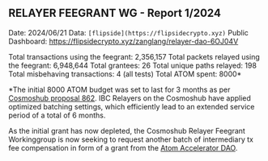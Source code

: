 ## RELAYER FEEGRANT WG - Report 1/2024

Date: 2024/06/21
Data: `[flipside](https://flipsidecrypto.xyz)`
Public Dashboard: https://flipsidecrypto.xyz/zanglang/relayer-dao-6OJ04V

Total transactions using the feegrant: 2,356,157
Total packets relayed using the feegrant: 6,948,644
Total grantees: 26
Total unique paths relayed: 198
Total misbehaving transactions: 4 (all tests)
Total ATOM spent: 8000*

*The initial 8000 ATOM budget was set to last for 3 months as per [Cosmoshub proposal 862](https://www.mintscan.io/cosmos/proposals/862). IBC Relayers on the Cosmoshub have applied optimized batching settings, which efficiently lead to an extended service period of a total of 6 months. 

As the initial grant has now depleted, the Cosmoshub Relayer Feegrant Workinggroup is now seeking to request another batch of intermediary tx fee compensation in form of a grant from the [Atom Accelerator DAO](https://docs.google.com/spreadsheets/d/1xDrPdqDh6bZvoSS2s3VPlWfvTvVjALBY2Ds10eCNkL8/edit?gid=0#gid=0). 
